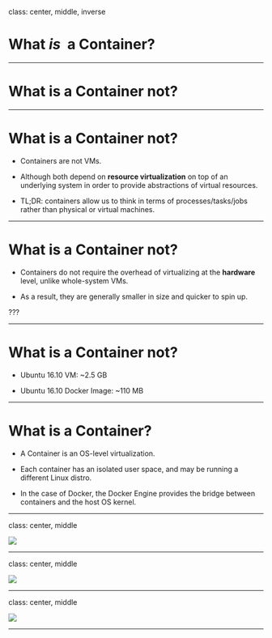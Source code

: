class: center, middle, inverse

# What _is_&nbsp; a Container?

---

# What is a Container **not**?

---

# What is a Container **not**?

- Containers are not VMs.

- Although both depend on **resource virtualization** on top of an underlying system in order to provide abstractions of virtual resources.

- TL;DR: containers allow us to think in terms of processes/tasks/jobs rather than physical or virtual machines.

---

# What is a Container **not**?

- Containers do not require the overhead of virtualizing at the **hardware** level, unlike whole-system VMs.

- As a result, they are generally smaller in size and quicker to spin up.

???

---

# What is a Container **not**?

- Ubuntu 16.10 VM: ~2.5 GB

- Ubuntu 16.10 Docker Image: ~110 MB

---

# What **is** a Container?

- A Container is an OS-level virtualization.

- Each container has an isolated user space, and may be running a different Linux distro.

- In the case of Docker, the Docker Engine provides the bridge between containers and the host OS kernel.

---

class: center, middle

![](https://cl.ly/0i1P002F3m0e/VMs.png)

---

class: center, middle

![](https://cl.ly/0A3U3f261G2j/Containers.png)

---

class: center, middle

![](https://cl.ly/2V0k272N3i1a/containers-vs-VM.png)

---
